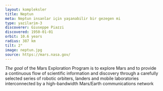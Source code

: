 ```yaml
---
layout: kompleksler
title: Neptun
meta: Neptun insanlar için yaşanabilir bir gezegen mi
type: yazilarim-3
discoverer: Giuseppe Piazzi
discovered: 1950-01-01
orbit: 10.6 years
radius: 387 km
tilt: 2°
image: neptun.jpg
source: https://mars.nasa.gov/
---
```


*The goal* of the Mars Exploration Program is to explore Mars and to provide a continuous flow of scientific information and discovery through a carefully selected series of robotic orbiters, landers and mobile laboratories interconnected by a high-bandwidth Mars/Earth communications network
